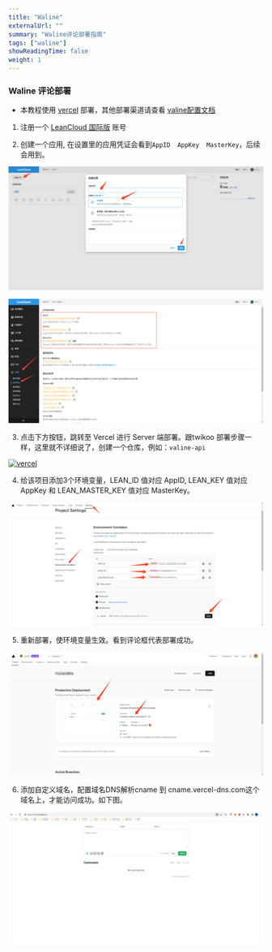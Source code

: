 ```yaml
---
title: "Waline"
externalUrl: ""
summary: "Waline评论部署指南"
tags: ["waline"]
showReadingTime: false
weight: 1
---
```



### Waline 评论部署
- 本教程使用 [vercel](https://vercel.com/) 部署，其他部署渠道请查看 [valine配置文档](https://waline.js.org/)


1. 注册一个 [LeanCloud 国际版](https://console.leancloud.app/register) 账号

2. 创建一个应用, 在设置里的应用凭证会看到`AppID  AppKey  MasterKey`，后续会用到。

![image-20231213110711781](images/image-20231213110711781.png)

![image-20231213111119891](images/image-20231213111119891.png)

3. 点击下方按钮，跳转至 Vercel 进行 Server 端部署。跟twikoo 部署步骤一样，这里就不详细说了，创建一个仓库，例如：`valine-api`
<div>
<a href="https://vercel.com/new/clone?repository-url=https%3A%2F%2Fgithub.com%2Fwalinejs%2Fwaline%2Ftree%2Fmain%2Fexample">
  <img src="https://vercel.com/button" title="vercel"></img>
</a>
</div>

4. 给该项目添加3个环境变量，LEAN_ID 值对应 AppID, LEAN_KEY 值对应AppKey 和 LEAN_MASTER_KEY 值对应 MasterKey。

![image-20231213185148740](images/image-20231213185148740.png)

5. 重新部署，使环境变量生效。看到评论框代表部署成功。

![image-20231213112750240](images/image-20231213112750240.png)

6. 添加自定义域名，配置域名DNS解析cname 到 cname.vercel-dns.com这个域名上，才能访问成功。如下图。

![image-20231213190100286](images/image-20231213190100286.png)
